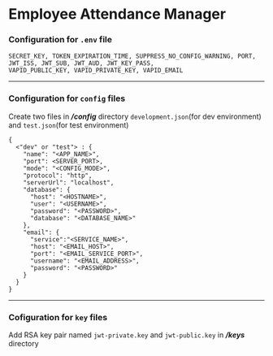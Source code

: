 # Employee Attendance Manager

### Configuration for ```.env``` file
```
SECRET_KEY, TOKEN_EXPIRATION_TIME, SUPPRESS_NO_CONFIG_WARNING, PORT, JWT_ISS, JWT_SUB, JWT_AUD, JWT_KEY_PASS,
VAPID_PUBLIC_KEY, VAPID_PRIVATE_KEY, VAPID_EMAIL
```
---
### Configuration for ```config``` files
Create two files in ***/config*** directory ```development.json```(for dev environment) and ```test.json```(for test environment)
```
{
  <"dev" or "test"> : {
    "name": "<APP_NAME>",
    "port": <SERVER_PORT>,
    "mode": "<CONFIG_MODE>",
    "protocol": "http",
    "serverUrl": "localhost",
    "database": {
      "host": "<HOSTNAME>",
      "user": "<USERNAME>",
      "password": "<PASSWORD>",
      "database": "<DATABASE_NAME>"
    },
    "email": {
      "service":"<SERVICE_NAME>",
      "host": "<EMAIL_HOST>",
      "port": "<EMAIL_SERVICE_PORT>",
      "username": "<EMAIL_ADDRESS>",
      "password": "<PASSWORD>"
    }
  }
}
```
---
### Cofiguration for ```key``` files
Add RSA key pair named ```jwt-private.key``` and ```jwt-public.key``` in ***/keys*** directory